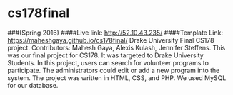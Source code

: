# cs178final
###(Spring 2016) 
####Live link: http://52.10.43.235/ 
####Template Link: https://maheshgaya.github.io/cs178final/ 
Drake University Final CS178 project. Contributors: Mahesh Gaya, Alexis Kulash, Jennifer Steffens.
This was our final project for CS178. It was targeted to Drake University Students. 
In this project, users can search for volunteer programs to participate.
The administrators could edit or add a new program into the system.
The project was written in HTML, CSS, and PHP. We used MySQL for our database.
